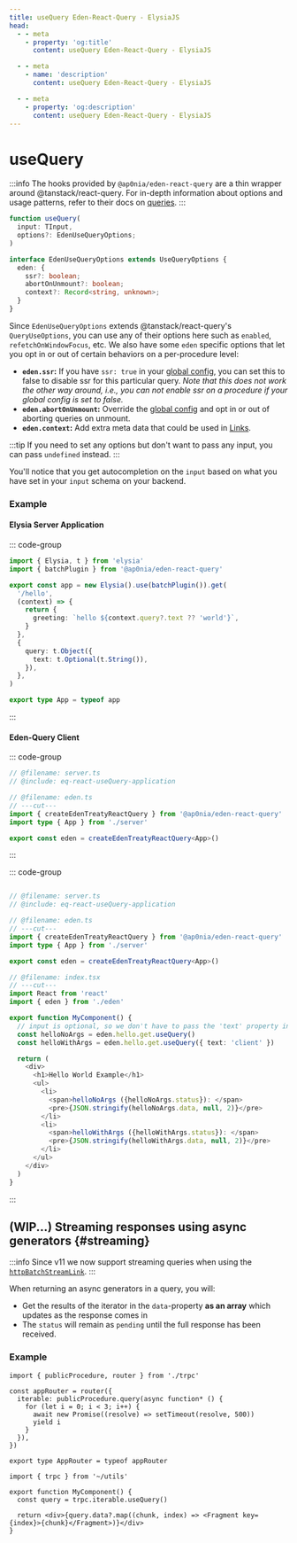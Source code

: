 ```yaml
---
title: useQuery Eden-React-Query - ElysiaJS
head:
  - - meta
    - property: 'og:title'
      content: useQuery Eden-React-Query - ElysiaJS

  - - meta
    - name: 'description'
      content: useQuery Eden-React-Query - ElysiaJS

  - - meta
    - property: 'og:description'
      content: useQuery Eden-React-Query - ElysiaJS
---
```


# useQuery

:::info
The hooks provided by `@ap0nia/eden-react-query` are a thin wrapper around @tanstack/react-query.
For in-depth information about options and usage patterns,
refer to their docs on [queries](https://tanstack.com/query/v5/docs/framework/react/guides/queries).
:::

```typescript
function useQuery(
  input: TInput,
  options?: EdenUseQueryOptions;
)

interface EdenUseQueryOptions extends UseQueryOptions {
  eden: {
    ssr?: boolean;
    abortOnUnmount?: boolean;
    context?: Record<string, unknown>;
  }
}
```

Since `EdenUseQueryOptions` extends @tanstack/react-query's `QueryUseOptions`,
you can use any of their options here such as `enabled`, `refetchOnWindowFocus`, etc.
We also have some `eden` specific options that let you opt in or out of certain behaviors on a per-procedure level:

- **`eden.ssr`:** If you have `ssr: true` in your [global config](/../nextjs/setup#ssr-boolean-default-false), you can set this to false to disable ssr for this particular query. _Note that this does not work the other way around, i.e., you can not enable ssr on a procedure if your global config is set to false._
- **`eden.abortOnUnmount`:** Override the [global config](/../nextjs/setup#config-callback) and opt in or out of aborting queries on unmount.
- **`eden.context`:** Add extra meta data that could be used in [Links](../links).

:::tip
If you need to set any options but don't want to pass any input,
you can pass `undefined` instead.
:::

You'll notice that you get autocompletion on the `input` based on what you have set in your `input` schema on your backend.

### Example

#### Elysia Server Application

::: code-group

```typescript twoslash include eq-react-useQuery-application [server.ts]
import { Elysia, t } from 'elysia'
import { batchPlugin } from '@ap0nia/eden-react-query'

export const app = new Elysia().use(batchPlugin()).get(
  '/hello',
  (context) => {
    return {
      greeting: `hello ${context.query?.text ?? 'world'}`,
    }
  },
  {
    query: t.Object({
      text: t.Optional(t.String()),
    }),
  },
)

export type App = typeof app
```

:::

#### Eden-Query Client

::: code-group

```typescript twoslash include eq-react-useQuery-client [eden.ts]
// @filename: server.ts
// @include: eq-react-useQuery-application

// @filename: eden.ts
// ---cut---
import { createEdenTreatyReactQuery } from '@ap0nia/eden-react-query'
import type { App } from './server'

export const eden = createEdenTreatyReactQuery<App>()
```

:::

::: code-group

```typescript twoslash [index.tsx]

// @filename: server.ts
// @include: eq-react-useQuery-application

// @filename: eden.ts
// ---cut---
import { createEdenTreatyReactQuery } from '@ap0nia/eden-react-query'
import type { App } from './server'

export const eden = createEdenTreatyReactQuery<App>()

// @filename: index.tsx
// ---cut---
import React from 'react'
import { eden } from './eden'

export function MyComponent() {
  // input is optional, so we don't have to pass the 'text' property in the query field.
  const helloNoArgs = eden.hello.get.useQuery()
  const helloWithArgs = eden.hello.get.useQuery({ text: 'client' })

  return (
    <div>
      <h1>Hello World Example</h1>
      <ul>
        <li>
          <span>helloNoArgs ({helloNoArgs.status}): </span>
          <pre>{JSON.stringify(helloNoArgs.data, null, 2)}</pre>
        </li>
        <li>
          <span>helloWithArgs ({helloWithArgs.status}): </span>
          <pre>{JSON.stringify(helloWithArgs.data, null, 2)}</pre>
        </li>
      </ul>
    </div>
  )
}
```

:::

## (WIP...) Streaming responses using async generators {#streaming}

:::info
Since v11 we now support streaming queries when using the
[`httpBatchStreamLink`](../links/httpBatchStreamLink.md#generators).
:::

When returning an async generators in a query, you will:

- Get the results of the iterator in the `data`-property **as an array** which updates as the response comes in
- The `status` will remain as `pending` until the full response has been received.

### Example

```tsx title='server/routers/_app.ts'
import { publicProcedure, router } from './trpc'

const appRouter = router({
  iterable: publicProcedure.query(async function* () {
    for (let i = 0; i < 3; i++) {
      await new Promise((resolve) => setTimeout(resolve, 500))
      yield i
    }
  }),
})

export type AppRouter = typeof appRouter
```

```tsx title='components/MyComponent.tsx'
import { trpc } from '~/utils'

export function MyComponent() {
  const query = trpc.iterable.useQuery()

  return <div>{query.data?.map((chunk, index) => <Fragment key={index}>{chunk}</Fragment>)}</div>
}
```
